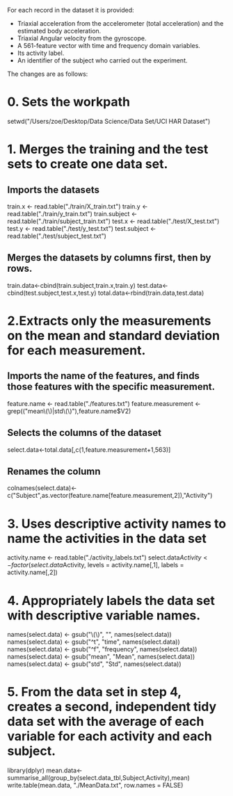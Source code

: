 For each record in the dataset it is provided: 
- Triaxial acceleration from the accelerometer (total acceleration) and the estimated body acceleration. 
- Triaxial Angular velocity from the gyroscope. 
- A 561-feature vector with time and frequency domain variables. 
- Its activity label. 
- An identifier of the subject who carried out the experiment.

The changes are as follows:

# 0. Sets the workpath
 setwd("/Users/zoe/Desktop/Data Science/Data Set/UCI HAR Dataset")

# 1. Merges the training and the test sets to create one data set.

 ## Imports the datasets
 train.x <- read.table("./train/X_train.txt")
 train.y <- read.table("./train/y_train.txt")
 train.subject <- read.table("./train/subject_train.txt")
 test.x <- read.table("./test/X_test.txt")
 test.y <- read.table("./test/y_test.txt")
 test.subject <- read.table("./test/subject_test.txt")

 ## Merges the datasets by columns first, then by rows.
 train.data<-cbind(train.subject,train.x,train.y)
 test.data<-cbind(test.subject,test.x,test.y)
 total.data<-rbind(train.data,test.data)
 
 # 2.Extracts only the measurements on the mean and standard deviation for each measurement. 

 ## Imports the name of the features, and finds those features with the specific measurement.
 feature.name <- read.table("./features.txt")
 feature.measurement <- grep(("mean\\(\\)|std\\(\\)"),feature.name$V2)
 
 ## Selects the columns of the dataset
 select.data<-total.data[,c(1,feature.measurement+1,563)]
 
 ## Renames the column
 colnames(select.data)<-c("Subject",as.vector(feature.name[feature.measurement,2]),"Activity")
 
 # 3. Uses descriptive activity names to name the activities in the data set
 
 activity.name <- read.table("./activity_labels.txt")
 select.data$Activity <- factor(select.data$Activity, levels = activity.name[,1], labels = activity.name[,2])
 
 # 4. Appropriately labels the data set with descriptive variable names.
 
 names(select.data) <- gsub("\\(\\)", "", names(select.data))
 names(select.data) <- gsub("^t", "time", names(select.data))
 names(select.data) <- gsub("^f", "frequency", names(select.data))
 names(select.data) <- gsub("mean", "Mean", names(select.data))
 names(select.data) <- gsub("std", "Std", names(select.data))
 
 # 5. From the data set in step 4, creates a second, independent tidy data set with the average of each variable for each activity and each subject.
 
 library(dplyr)
 mean.data<-summarise_all(group_by(select.data_tbl,Subject,Activity),mean)
 write.table(mean.data, "./MeanData.txt", row.names = FALSE)
